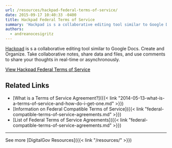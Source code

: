 ```yaml
---
url: /resources/hackpad-federal-terms-of-service/
date: 2015-09-17 10:40:33 -0400
title: Hackpad Federal Terms of Service
summary: 'Hackpad is s a collaborative editing tool similar to Google Docs. Create and Organize. Take collaborative notes, share data and files, and use comments to share your thoughts in real-time or asynchronously. View Hackpad Federal Terms of Service   Related Links What is a Terms of Service Agreement? Information on Federal Compatible Terms of Service List of'
authors:
  - andreanocesigritz
---
```


<span class="author-p-12705"><a href="https://hackpad.com/">Hackpad</a> is s a collaborative editing tool similar to Google Docs. Create and Organize. Take collaborative notes, share data and files, and use comments to share your thoughts in real-time or asynchronously.</span>

<a class="button" style="color: #000000" href="https://hackpad.com/AMENDMENT-TO-HACKPAD-TERMS-OF-SERVICE-MwTzlQre2hE">View Hackpad Federal Terms of Service</a>

 

## Related Links

  * [What is a Terms of Service Agreement?]({{< link "2014-05-13-what-is-a-terms-of-service-and-how-do-i-get-one.md" >}})
  * [Information on Federal Compatible Terms of Service]({{< link "federal-compatible-terms-of-service-agreements.md" >}})
  * [List of Federal Terms of Service Agreements]({{< link "federal-compatible-terms-of-service-agreements.md" >}})

 

* * *

 

See more [DigitalGov Resources]({{< link "/resources/" >}})